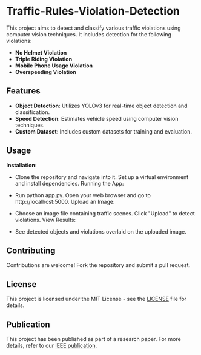 # Traffic-Rules-Violation-Detection

This project aims to detect and classify various traffic violations using computer vision techniques. It includes detection for the following violations:

- **No Helmet Violation**
- **Triple Riding Violation**
- **Mobile Phone Usage Violation**
- **Overspeeding Violation**

## Features

- **Object Detection**: Utilizes YOLOv3 for real-time object detection and classification.
- **Speed Detection**: Estimates vehicle speed using computer vision techniques.
- **Custom Dataset**: Includes custom datasets for training and evaluation.

## Usage

**Installation:**

- Clone the repository and navigate into it.
Set up a virtual environment and install dependencies.
Running the App:

-  Run python app.py.
Open your web browser and go to http://localhost:5000.
Upload an Image:

- Choose an image file containing traffic scenes.
Click "Upload" to detect violations.
View Results:

- See detected objects and violations overlaid on the uploaded image.

## Contributing

Contributions are welcome! Fork the repository and submit a pull request.

## License

This project is licensed under the MIT License - see the [LICENSE](LICENSE) file for details.

## Publication

This project has been published as part of a research paper. For more details, refer to our [IEEE publication](https://ieeexplore.ieee.org/document/10112954#citations).
